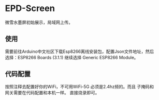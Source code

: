 # EPD-Screen
微雪水墨屏初始展示，局域网上传。


## 使用
需要前往Arduino中文社区下载Esp8266离线安装包，配置Json文件地址，然后选择：ESP8266 Boards (3.1.1)
继续选择 Generic ESP8266 Module。


## 代码配置

按照注释去配置好你的WiFi，不可用WiFi-5G 必须是2.4hz频的。而且 子掩码和网关需要在代码配置和本机一样。 直接烧录即可。